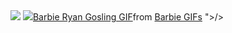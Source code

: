 <img src="https://capsule-render.vercel.app/api?type=waving&color=A3DCBE&height=300&section=header&text=Hi%20everyone!&fontSize=90&fontColor=e2f3e8" />
<img src="<div class="tenor-gif-embed" data-postid="7779535681814001194" data-share-method="host" data-aspect-ratio="1.1267" data-width="100%"><a href="https://tenor.com/view/barbie-ryan-gosling-wink-margot-robbie-handsome-gif-7779535681814001194">Barbie Ryan Gosling GIF</a>from <a href="https://tenor.com/search/barbie-gifs">Barbie GIFs</a></div> <script type="text/javascript" async src="https://tenor.com/embed.js"></script>">/>
<!--
**Wikaobl/Wikaobl** is a ✨ _special_ ✨ repository because its `README.md` (this file) appears on your GitHub profile.

Here are some ideas to get you started:

- 🔭 I’m currently working on ...
- 🌱 I’m currently learning ...
- 👯 I’m looking to collaborate on ...
- 🤔 I’m looking for help with ...
- 💬 Ask me about ...
- 📫 How to reach me: ...
- 😄 Pronouns: ...
- ⚡ Fun fact: ...
-->
